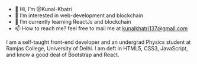 - 👋 Hi, I’m @Kunal-Khatri
- 👀 I’m interested in web-development and blockchain
- 🌱 I’m currently learning ReactJs and blockchain
- 📫 How to reach me? feel free to mail me at kunalkhatri137@gmail.com

I am a self-taught front-end developer and an undergrad Physics student at Ramjas College, University of Delhi. I am deft in HTML5, CSS3, JavaScript, and know a good deal of Bootstrap and React.
